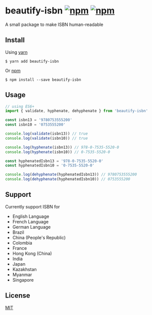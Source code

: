 # beautify-isbn [![npm](https://img.shields.io/npm/v/beautify-isbn.svg?style=flat-square)](https://www.npmjs.com/package/beautify-isbn) [![npm](https://img.shields.io/npm/dt/beautify-isbn.svg?style=flat-square)](https://www.npmjs.com/package/beautify-isbn)
A small package to make ISBN human-readable

## Install
Using [yarn](https://yarnpkg.com/)

```
$ yarn add beautify-isbn
```

Or [npm](https://yarnpkg.com/)

```
$ npm install --save beautify-isbn
```


## Usage

```javascript
// using ES6+
import { validate, hyphenate, dehyphenate } from 'beautify-isbn'

const isbn13 = '9780753555200'
const isbn10 = '0753555200'

console.log(validate(isbn13)) // true
console.log(validate(isbn10)) // true

console.log(hyphenate(isbn13)) // 978-0-7535-5520-0
console.log(hyphenate(isbn10)) // 0-7535-5520-0

const hyphenatedIsbn13 = '978-0-7535-5520-0'
const hyphenatedIsbn10 = '0-7535-5520-0'

console.log(dehyphenate(hyphenatedIsbn13)) // 9780753555200
console.log(dehyphenate(hyphenatedIsbn10)) // 0753555200
```


## Support
Currently support ISBN for
* English Language
* French Language
* German Language
* Brazil
* China (People's Republic)
* Colombia
* France
* Hong Kong (China)
* India
* Japan
* Kazakhstan
* Myanmar
* Singapore

## License
[MIT](./LICENSE)
